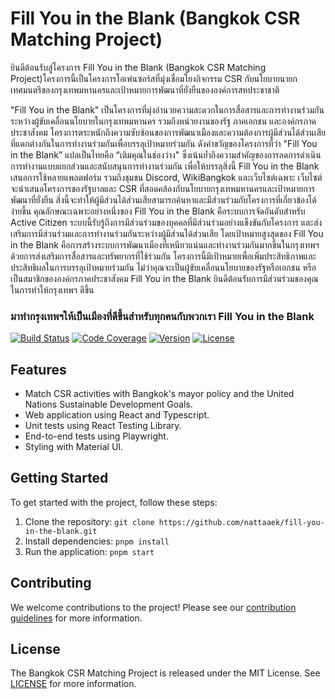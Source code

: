 # Fill You in the Blank (Bangkok CSR Matching Project)

ยินดีต้อนรับสู่โครงการ Fill You in the Blank (Bangkok CSR Matching Project)โครงการนี้เป็นโครงการโอเพ่นซอร์สที่มุ่งเชื่อมโยงกิจกรรม CSR กับนโยบายนายกเทศมนตรีของกรุงเทพมหานครและเป้าหมายการพัฒนาที่ยั่งยืนขององค์การสหประชาชาติ

"Fill You in the Blank" เป็นโครงการที่มุ่งอำนวยความสะดวกในการสื่อสารและการทำงานร่วมกันระหว่างผู้ขับเคลื่อนนโยบายในกรุงเทพมหานคร รวมถึงหน่วยงานของรัฐ ภาคเอกชน และองค์กรภาคประชาสังคม โครงการตระหนักถึงความซับซ้อนของการพัฒนาเมืองและความต้องการผู้มีส่วนได้ส่วนเสียที่แตกต่างกันในการทำงานร่วมกันเพื่อบรรลุเป้าหมายร่วมกัน ดังคำขวัญของโครงการที่ว่า "Fill You in the Blank” แปลเป็นไทยคือ “เติมคุณในช่องว่าง" ซึ่งเน้นย้ำถึงความสำคัญของการลดการดำเนินการทํางานแบบแยกส่วนและสนับสนุนการทำงานร่วมกัน
  เพื่อให้บรรลุสิ่งนี้ Fill You in the Blank เสนอการใช้หลายแพลตฟอร์ม รวมถึงชุมชน Discord, WikiBangkok และเว็บไซต์เฉพาะ เว็บไซต์จะนำเสนอโครงการของรัฐบาลและ CSR ที่สอดคล้องกับนโยบายกรุงเทพมหานครและเป้าหมายการพัฒนาที่ยั่งยืน สิ่งนี้จะทำให้ผู้มีส่วนได้ส่วนเสียสามารถค้นหาและมีส่วนร่วมกับโครงการที่เกี่ยวข้องได้ง่ายขึ้น
  คุณลักษณะเฉพาะอย่างหนึ่งของ Fill You in the Blank คือระบบการจัดอันดับสำหรับ Active Citizen ระบบนี้รับรู้ถึงการมีส่วนร่วมของบุคคลที่มีส่วนร่วมอย่างแข็งขันกับโครงการ และส่งเสริมการมีส่วนร่วมและการทำงานร่วมกันระหว่างผู้มีส่วนได้ส่วนเสีย
  โดยเป้าหมายสูงสุดของ Fill You in the Blank คือการสร้างระบบการพัฒนาเมืองที่เหนียวแน่นและทำงานร่วมกันมากขึ้นในกรุงเทพฯ ด้วยการส่งเสริมการสื่อสารและทรัพยากรที่ใช้ร่วมกัน โครงการนี้มีเป้าหมายเพื่อเพิ่มประสิทธิภาพและประสิทธิผลในการบรรลุเป้าหมายร่วมกัน ไม่ว่าคุณจะเป็นผู้ขับเคลื่อนนโยบายของรัฐหรือเอกชน หรือเป็นสมาชิกขององค์กรภาคประชาสังคม Fill You in the Blank ยินดีต้อนรับการมีส่วนร่วมของคุณในการทำให้กรุงเทพฯ ดีขึ้น

### มาทํากรุงเทพฯให้เป็นเมืองที่ดีขึ้นสําหรับทุกคนกับพวกเรา  Fill You in the Blank

[![Build Status](https://img.shields.io/travis/username/repo.svg)](https://travis-ci.org/username/repo)
[![Code Coverage](https://img.shields.io/codecov/c/github/username/repo.svg)](https://codecov.io/gh/username/repo)
[![Version](https://img.shields.io/npm/v/npm.svg)](https://www.npmjs.com/package/npm)
[![License](https://img.shields.io/github/license/username/repo.svg)](https://github.com/username/repo/blob/master/LICENSE)

## Features

- Match CSR activities with Bangkok's mayor policy and the United Nations Sustainable Development Goals.
- Web application using React and Typescript.
- Unit tests using React Testing Library.
- End-to-end tests using Playwright.
- Styling with Material UI.

## Getting Started

To get started with the project, follow these steps:

1. Clone the repository: `git clone https://github.com/nattaaek/fill-you-in-the-blank.git`
2. Install dependencies: `pnpm install`
3. Run the application: `pnpm start`

## Contributing

We welcome contributions to the project! Please see our [contribution guidelines](CONTRIBUTING.md) for more information.

## License

The Bangkok CSR Matching Project is released under the MIT License. See [LICENSE](LICENSE) for more information.
